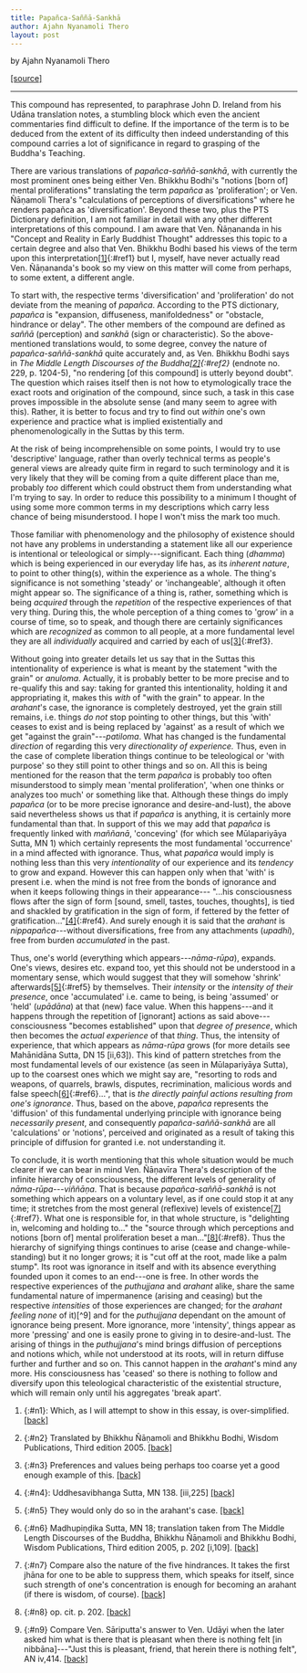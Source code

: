 ```yaml
---
title: Papañca-Saññā-Sankhā
author: Ajahn Nyanamoli Thero
layout: post
---
```


by Ajahn Nyanamoli Thero

[[source]](https://www.hillsidehermitage.org/papanca-sanna-sankha/)

---

This compound has represented, to paraphrase John D. Ireland from his
Udāna translation notes, a stumbling block which even the ancient
commentaries find difficult to define. If the importance of the term is
to be deduced from the extent of its difficulty then indeed
understanding of this compound carries a lot of significance in regard
to grasping of the Buddha's Teaching.

There are various translations of *papañca-saññā-sankhā*, with currently
the most prominent ones being either Ven. Bhikkhu Bodhi's "notions
\[born of\] mental proliferations" translating the term *papañca* as
'proliferation'; or Ven. Ñāṇamoli Thera's "calculations of perceptions
of diversifications" where he renders papañca as 'diversification'.
Beyond these two, plus the PTS Dictionary definition, I am not familiar
in detail with any other different interpretations of this compound. I
am aware that Ven. Ñāṇananda in his "Concept and Reality in Early
Buddhist Thought" addresses this topic to a certain degree and also that
Ven. Bhikkhu Bodhi based his views of the term upon this
interpretation[\[1\]](#n1){:#ref1} but I, myself, have never actually read Ven.
Ñāṇananda's book so my view on this matter will come from perhaps, to
some extent, a different angle.

To start with, the respective terms 'diversification' and
'proliferation' do not deviate from the meaning of *papañca*. According
to the PTS dictionary, *papañca* is "expansion, diffuseness,
manifoldedness" or "obstacle, hindrance or delay". The other members of
the compound are defined as *saññā* (perception) and *sankhā* (sign or
characteristic). So the above-mentioned translations would, to some
degree, convey the nature of *papañca-saññā-sankhā* quite accurately
and, as Ven. Bhikkhu Bodhi says in *The Middle Length Discourses of the
Buddha[\[2\]](#n2){:#ref2}* (endnote no. 229, p. 1204-5), "no rendering \[of this compound\] is utterly beyond doubt". The question which raises itself then is not how to etymologically trace the exact roots and origination of the compound, since such, a task in this case proves impossible in the absolute sense (and many seem to agree with this). Rather, it is better to focus and try to find out *within* one's own experience and practice what is implied existentially and
phenomenologically in the Suttas by this term.

At the risk of being incomprehensible on some points, I would try to use
'descriptive' language, rather than overly technical terms as people's
general views are already quite firm in regard to such terminology and
it is very likely that they will be coming from a quite different place
than me, probably *too* different which could obstruct them from
understanding what I'm trying to say. In order to reduce this
possibility to a minimum I thought of using some more common terms in my
descriptions which carry less chance of being misunderstood. I hope I
won't miss the mark too much.

Those familiar with phenomenology and the philosophy of existence should
not have any problems in understanding a statement like all our
experience is intentional or teleological or simply---significant. Each
thing (*dhamma*) which is being experienced in our everyday life has, as
its *inherent nature*, to point to other thing(s), within the experience
as a whole. The thing's significance is not something 'steady' or
'inchangeable', although it often might appear so. The significance of a
thing is, rather, something which is being *acquired* through the
*repetition* of the respective experiences of that very thing. During
this, the whole perception of a thing comes to 'grow' in a course of
time, so to speak, and though there are certainly significances which
are *recognized* as common to all people, at a more fundamental level
they are all *individually* acquired and carried by each of
us[\[3\]](#n3){:#ref3}.

Without going into greater details let us say that in the Suttas this
intentionality of experience is what is meant by the statement "with the
grain" or *anuloma*. Actually, it is probably better to be more precise
and to re-qualify this and say: taking for granted this intentionality,
holding it and appropriating it, makes this *with* of "with the grain"
to appear. In the *arahant*'s case, the ignorance is completely
destroyed, yet the grain still remains, i.e. things *do not* stop
pointing to other things, but this 'with' ceases to exist and is being
replaced by 'against' as a result of which we get "against the
grain"---*patiloma*. What has changed is the fundamental *direction* of
regarding this very *directionality of experience.* Thus, even in the
case of complete liberation things continue to be teleological or 'with
purpose' so they still point to other things and so on. All this is
being mentioned for the reason that the term *papañca* is probably too
often misunderstood to simply mean 'mental proliferation', 'when one
thinks or analyzes too much' or something like that. Although these
things do imply *papañca* (or to be more precise ignorance and
desire-and-lust), the above said nevertheless shows us that if *papañca*
is anything, it is certainly more fundamental than that. In support of
this we may add that *papañca* is frequently linked with *maññanā*,
'conceving' (for which see Mūlapariyāya Sutta, MN 1) which certainly
represents the most fundamental 'occurrence' in a mind affected with
ignorance. Thus, what *papañca* would imply is nothing less than this
very *intentionality* of our experience and its *tendency* to grow and
expand. However this can happen only when that 'with' is present i.e.
when the mind is not free from the bonds of ignorance and when it keeps
following things in their appearance--- "...his consciousness flows
after the sign of form \[sound, smell, tastes, touches, thoughts\], is
tied and shackled by gratification in the sign of form, if fettered by
the fetter of gratification..."[\[4\]](#n4){:#ref4}. And surely enough it is said that the *arahant* is *nippapañca*---without diversifications, free from any attachments (*upadhi*), free from burden *accumulated* in the past.

Thus, one's world (everything which appears---*nāma-rūpa*), expands.
One's views, desires etc. expand too, yet this should not be understood
in a momentary sense, which would suggest that they will somehow
'shrink' afterwards[\[5\]](#n5){:#ref5} by themselves. Their *intensity* or the *intensity of their presence*, once 'accumulated' i.e. came to being, is being 'assumed' or 'held' (*upādāna*) at that (new) face value. When this happens---and it happens through the repetition of \[ignorant\] actions as said above---consciousness "becomes established" upon that *degree of
presence*, which then becomes the *actual experience* of that *thing*.
Thus, the intensity of experience, that which appears as *nāma-rūpa*
grows (for more details see Mahānidāna Sutta, DN 15 \[ii,63\]). This
kind of pattern stretches from the most fundamental levels of our
existence (as seen in Mūlapariyāya Sutta), up to the coarsest ones which
we might say are, "resorting to rods and weapons, of quarrels, brawls,
disputes, recrimination, malicious words and false
speech[\[6\]](#n6){:#ref6}...", that is *the directly painful actions
resulting from one's ignorance*. Thus, based on the above, *papañca*
represents the 'diffusion' of this fundamental underlying principle with
ignorance being *necessarily present*, and consequently
*papañca-saññā-sankhā* are all 'calculations' or 'notions', perceived
and originated as a result of taking this principle of diffusion for
granted i.e. not understanding it.

To conclude, it is worth mentioning that this whole situation would be much clearer if we can bear in mind Ven. Ñāṇavīra Thera's description of the infinite hierarchy of consciousness, the different levels of generality of *nāma-rūpa*---*viññāṇa*. That is because *papañca-saññā-sankhā* is not something which appears on a voluntary level, as if one could stop it at any time; it stretches from the most general (reflexive) levels of existence[\[7\]](#n7){:#ref7}. What one is responsible for, in that whole structure, is "delighting in, welcoming and holding to..." the "source through which perceptions and notions \[born of\] mental proliferation beset a man..."[\[8\]](#n8){:#ref8}. Thus the hierarchy of signifying things continues to arise (cease and change-while-standing) but it no longer grows; it is "cut off at the root, made like a palm stump". Its root was ignorance in itself and with its absence everything founded upon it comes to an end---one is free. In other words the respective experiences of the *puthujjana* and *arahant* alike, share the same fundamental nature of impermanence (arising and ceasing) but the respective *intensities* of those experiences are changed; for the *arahant feeling none* of it)[^9] and for the *puthujjana* dependant on the amount of ignorance being present. More ignorance, more 'intensity', things appear as more 'pressing' and one is easily prone to giving in to desire-and-lust. The arising of things in the *puthujjana*'s mind brings diffusion of perceptions and notions which, while not understood at its roots, will in return diffuse further and further and so on. This cannot happen in the *arahant*'s mind any more. His consciousness has 'ceased' so there is nothing to follow and diversify upon this teleological characteristic of the existential structure, which will remain only until his aggregates 'break apart'.

1. {:#n1}: Which, as I will attempt to show in this essay, is over-simplified. [\[back\]](#ref1)

2. {:#n2} Translated by Bhikkhu Ñāṇamoli and Bhikkhu Bodhi, Wisdom Publications, Third edition 2005. [\[back\]](#ref2)

3. {:#n3} Preferences and values being perhaps too coarse yet a good enough example of this. [\[back\]](#ref3)

4. {:#n4}: Uddhesavibhanga Sutta, MN 138. \[iii,225\] [\[back\]](#ref4)

5. {:#n5} They would only do so in the arahant's case. [\[back\]](#ref5)

6. {:#n6} Madhupiṇḍika Sutta, MN 18; translation taken from The Middle Length Discourses of the Buddha, Bhikkhu Ñāṇamoli and Bhikkhu Bodhi, Wisdom Publications, Third edition 2005, p. 202 \[i,109\]. [\[back\]](#ref6)

7. {:#n7} Compare also the nature of the five hindrances. It takes the first jhāna for one to be able to suppress them, which speaks for itself, since such strength of one's concentration is enough for becoming an arahant (if there is wisdom, of course). [\[back\]](#ref7)

8. {:#n8} op. cit. p. 202. [\[back\]](#ref8)

9. {:#n9} Compare Ven. Sāriputta's answer to Ven. Udāyi when the later asked him what is there that is pleasant when there is nothing felt \[in nibbāna\]---"Just this is pleasant, friend, that herein there is nothing felt", AN iv,414. [\[back\]](#ref9)


